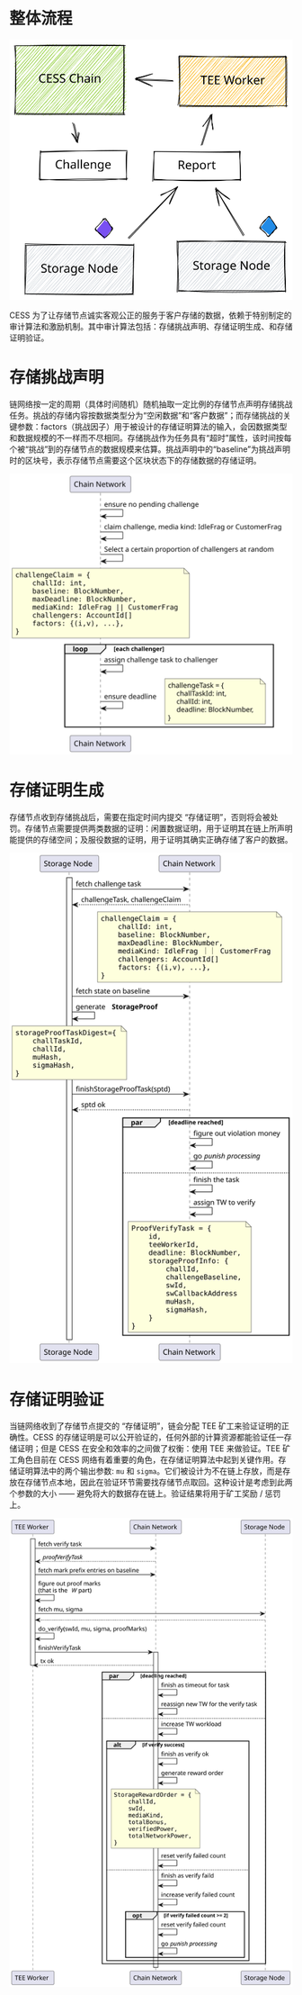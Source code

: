 # 整体流程

![数据审计流程](../../assets/ref/data-lifecycle/audit-process.svg)

CESS 为了让存储节点诚实客观公正的服务于客户存储的数据，依赖于特别制定的审计算法和激励机制。其中审计算法包括：存储挑战声明、存储证明生成、和存储证明验证。

# 存储挑战声明

链网络按一定的周期（具体时间随机）随机抽取一定比例的存储节点声明存储挑战任务。挑战的存储内容按数据类型分为“空闲数据”和“客户数据”；而存储挑战的关键参数：factors（挑战因子）用于被设计的存储证明算法的输入，会因数据类型和数据规模的不一样而不尽相同。存储挑战作为任务具有“超时”属性，该时间按每个被“挑战”到的存储节点的数据规模来估算。挑战声明中的“baseline”为挑战声明时的区块号，表示存储节点需要这个区块状态下的存储数据的存储证明。

![存储挑战流程](../../assets/ref/data-lifecycle/challenge-flow.svg)

# 存储证明生成

存储节点收到存储挑战后，需要在指定时间内提交 “存储证明”，否则将会被处罚。存储节点需要提供两类数据的证明：闲置数据证明，用于证明其在链上所声明能提供的存储空间；及服役数据的证明，用于证明其确实正确存储了客户的数据。

![证明生成流程](../../assets/ref/data-lifecycle/proof-flow.svg)

# 存储证明验证

当链网络收到了存储节点提交的 “存储证明”，链会分配 TEE 矿工来验证证明的正确性。CESS 的存储证明是可以公开验证的，任何外部的计算资源都能验证任一存储证明；但是 CESS 在安全和效率的之间做了权衡：使用 TEE 来做验证。TEE 矿工角色目前在 CESS 网络有着重要的角色，在存储证明算法中起到关键作用。存储证明算法中的两个输出参数: `mu` 和 `sigma`。它们被设计为不在链上存放，而是存放在存储节点本地，因此在验证环节需要找存储节点取回。这种设计是考虑到此两个参数的大小 —— 避免将大的数据存在链上。验证结果将用于矿工奖励 / 惩罚上。

![证明验证流程](../../assets/ref/data-lifecycle/verification-flow.svg)
